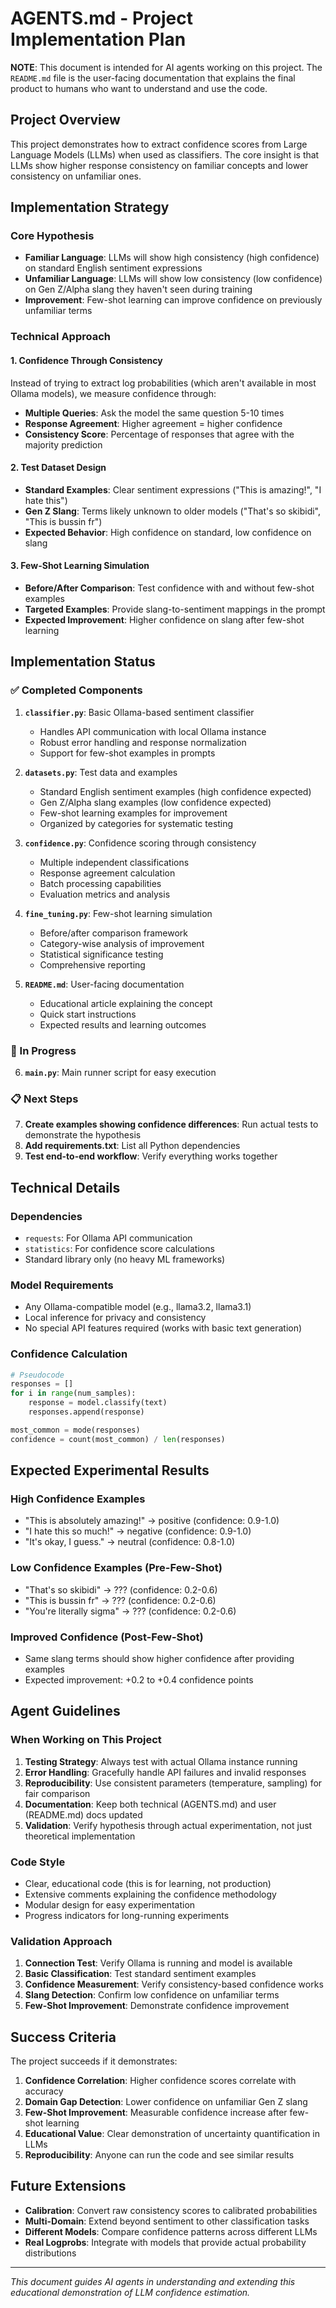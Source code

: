 # AGENTS.md - Project Implementation Plan

**NOTE**: This document is intended for AI agents working on this project. The `README.md` file is the user-facing documentation that explains the final product to humans who want to understand and use the code.

## Project Overview

This project demonstrates how to extract confidence scores from Large Language Models (LLMs) when used as classifiers. The core insight is that LLMs show higher response consistency on familiar concepts and lower consistency on unfamiliar ones.

## Implementation Strategy

### Core Hypothesis
- **Familiar Language**: LLMs will show high consistency (high confidence) on standard English sentiment expressions
- **Unfamiliar Language**: LLMs will show low consistency (low confidence) on Gen Z/Alpha slang they haven't seen during training
- **Improvement**: Few-shot learning can improve confidence on previously unfamiliar terms

### Technical Approach

#### 1. Confidence Through Consistency
Instead of trying to extract log probabilities (which aren't available in most Ollama models), we measure confidence through:
- **Multiple Queries**: Ask the model the same question 5-10 times
- **Response Agreement**: Higher agreement = higher confidence
- **Consistency Score**: Percentage of responses that agree with the majority prediction

#### 2. Test Dataset Design
- **Standard Examples**: Clear sentiment expressions ("This is amazing!", "I hate this")
- **Gen Z Slang**: Terms likely unknown to older models ("That's so skibidi", "This is bussin fr")
- **Expected Behavior**: High confidence on standard, low confidence on slang

#### 3. Few-Shot Learning Simulation
- **Before/After Comparison**: Test confidence with and without few-shot examples
- **Targeted Examples**: Provide slang-to-sentiment mappings in the prompt
- **Expected Improvement**: Higher confidence on slang after few-shot learning

## Implementation Status

### ✅ Completed Components

1. **`classifier.py`**: Basic Ollama-based sentiment classifier
   - Handles API communication with local Ollama instance
   - Robust error handling and response normalization
   - Support for few-shot examples in prompts

2. **`datasets.py`**: Test data and examples
   - Standard English sentiment examples (high confidence expected)
   - Gen Z/Alpha slang examples (low confidence expected)
   - Few-shot learning examples for improvement
   - Organized by categories for systematic testing

3. **`confidence.py`**: Confidence scoring through consistency
   - Multiple independent classifications
   - Response agreement calculation
   - Batch processing capabilities
   - Evaluation metrics and analysis

4. **`fine_tuning.py`**: Few-shot learning simulation
   - Before/after comparison framework
   - Category-wise analysis of improvement
   - Statistical significance testing
   - Comprehensive reporting

5. **`README.md`**: User-facing documentation
   - Educational article explaining the concept
   - Quick start instructions
   - Expected results and learning outcomes

### 🔄 In Progress

6. **`main.py`**: Main runner script for easy execution

### 📋 Next Steps

7. **Create examples showing confidence differences**: Run actual tests to demonstrate the hypothesis
8. **Add requirements.txt**: List all Python dependencies
9. **Test end-to-end workflow**: Verify everything works together

## Technical Details

### Dependencies
- `requests`: For Ollama API communication
- `statistics`: For confidence score calculations
- Standard library only (no heavy ML frameworks)

### Model Requirements
- Any Ollama-compatible model (e.g., llama3.2, llama3.1)
- Local inference for privacy and consistency
- No special API features required (works with basic text generation)

### Confidence Calculation
```python
# Pseudocode
responses = []
for i in range(num_samples):
    response = model.classify(text)
    responses.append(response)

most_common = mode(responses)
confidence = count(most_common) / len(responses)
```

## Expected Experimental Results

### High Confidence Examples
- "This is absolutely amazing!" → positive (confidence: 0.9-1.0)
- "I hate this so much!" → negative (confidence: 0.9-1.0)
- "It's okay, I guess." → neutral (confidence: 0.8-1.0)

### Low Confidence Examples (Pre-Few-Shot)
- "That's so skibidi" → ??? (confidence: 0.2-0.6)
- "This is bussin fr" → ??? (confidence: 0.2-0.6)
- "You're literally sigma" → ??? (confidence: 0.2-0.6)

### Improved Confidence (Post-Few-Shot)
- Same slang terms should show higher confidence after providing examples
- Expected improvement: +0.2 to +0.4 confidence points

## Agent Guidelines

### When Working on This Project

1. **Testing Strategy**: Always test with actual Ollama instance running
2. **Error Handling**: Gracefully handle API failures and invalid responses
3. **Reproducibility**: Use consistent parameters (temperature, sampling) for fair comparison
4. **Documentation**: Keep both technical (AGENTS.md) and user (README.md) docs updated
5. **Validation**: Verify hypothesis through actual experimentation, not just theoretical implementation

### Code Style
- Clear, educational code (this is for learning, not production)
- Extensive comments explaining the confidence methodology
- Modular design for easy experimentation
- Progress indicators for long-running experiments

### Validation Approach
1. **Connection Test**: Verify Ollama is running and model is available
2. **Basic Classification**: Test standard sentiment examples
3. **Confidence Measurement**: Verify consistency-based confidence works
4. **Slang Detection**: Confirm low confidence on unfamiliar terms
5. **Few-Shot Improvement**: Demonstrate confidence improvement

## Success Criteria

The project succeeds if it demonstrates:

1. **Confidence Correlation**: Higher confidence scores correlate with accuracy
2. **Domain Gap Detection**: Lower confidence on unfamiliar Gen Z slang
3. **Few-Shot Improvement**: Measurable confidence increase after few-shot learning
4. **Educational Value**: Clear demonstration of uncertainty quantification in LLMs
5. **Reproducibility**: Anyone can run the code and see similar results

## Future Extensions

- **Calibration**: Convert raw consistency scores to calibrated probabilities
- **Multi-Domain**: Extend beyond sentiment to other classification tasks
- **Different Models**: Compare confidence patterns across different LLMs
- **Real Logprobs**: Integrate with models that provide actual probability distributions

---

*This document guides AI agents in understanding and extending this educational demonstration of LLM confidence estimation.*
